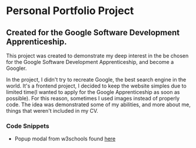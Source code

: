 # Personal Portfolio Project

## Created for the Google Software Development Apprenticeship.

This project was created to demonstrate my deep interest in the be chosen for the Google Software Development Apprenticeship, and become a Googler.

In the project, I didn't try to recreate Google, the best search engine in the world. It's a frontend project, I decided to keep the website simples due to limited time(I wanted to apply for the Google Apprenticeship as soon as possible). For this reason, sometimes I used images instead of properly code. The idea was demonstrated some of my abilities, and more about me, things that weren't included in my CV.

### Code Snippets

* Popup modal from w3schools found [here](https://www.w3schools.com/w3css/tryit.asp?filename=tryw3css_modal_gallery)